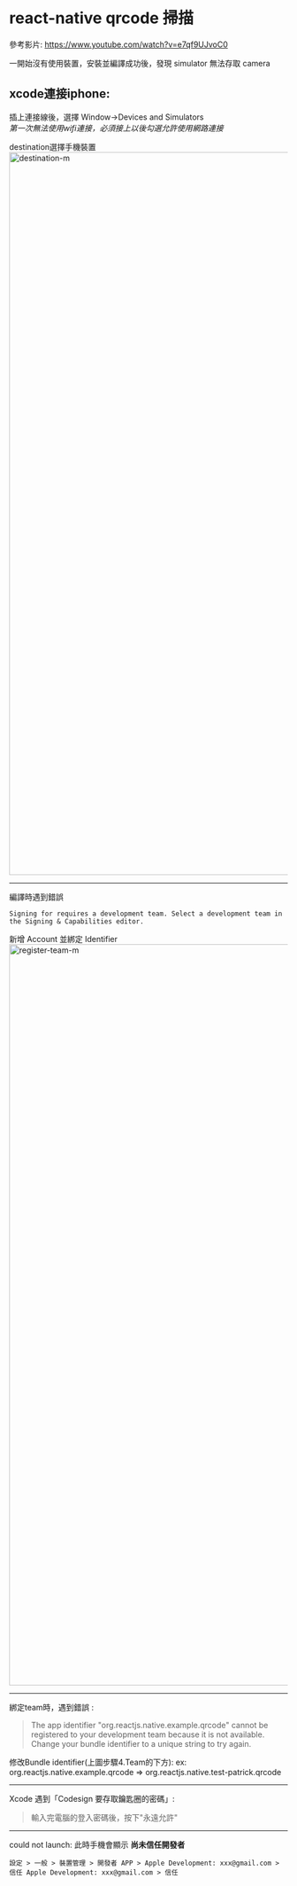 react-native qrcode 掃描
==============

參考影片:
https://www.youtube.com/watch?v=e7qf9UJvoC0

一開始沒有使用裝置，安裝並編譯成功後，發現 simulator 無法存取 camera


xcode連接iphone:
----------
插上連接線後，選擇 Window->Devices and Simulators  
_第一次無法使用wifi連接，必須接上以後勾選允許使用網路連接_

destination選擇手機裝置
<img width="1305" alt="destination-m" src="https://user-images.githubusercontent.com/24542187/147725543-c8682acc-d128-4152-9c73-72e6c6cfeb6e.png">


* * * 
編譯時遇到錯誤
```
Signing for requires a development team. Select a development team in the Signing & Capabilities editor.
```
新增 Account 並綁定 Identifier
<img width="1338" alt="register-team-m" src="https://user-images.githubusercontent.com/24542187/147725773-b97cd618-7b31-43d0-8c89-1522d6795652.png">

* * *
綁定team時，遇到錯誤 :
> The app identifier "org.reactjs.native.example.qrcode" cannot be registered to your development team because it is not available. Change your bundle identifier to a unique string to try again.

修改Bundle identifier(上圖步驟4.Team的下方): 
ex: org.reactjs.native.example.qrcode => org.reactjs.native.test-patrick.qrcode


* * *
Xcode 遇到「Codesign 要存取鑰匙圈的密碼」:
> 輸入完電腦的登入密碼後，按下"永遠允許"


* * *
could not launch:
此時手機會顯示 **尚未信任開發者**  
```
設定 > 一般 > 裝置管理 > 開發者 APP > Apple Development: xxx@gmail.com > 信任 Apple Development: xxx@gmail.com > 信任
```

